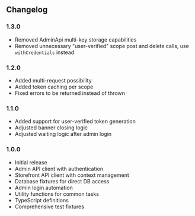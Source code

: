 ## Changelog

### 1.3.0

- Removed AdminApi multi-key storage capabilities
- Removed unnecessary "user-verified" scope post and delete calls, use `withCredentials` instead

### 1.2.0
- Added multi-request possibility
- Added token caching per scope
- Fixed errors to be returned instead of thrown

### 1.1.0

- Added support for user-verified token generation
- Adjusted banner closing logic
- Adjusted waiting logic after admin login

### 1.0.0
- Initial release
- Admin API client with authentication
- Storefront API client with context management
- Database fixtures for direct DB access
- Admin login automation
- Utility functions for common tasks
- TypeScript definitions
- Comprehensive test fixtures
